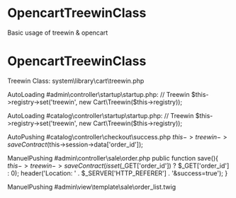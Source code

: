 # OpencartTreewinClass
Basic usage of treewin &amp; opencart

# OpencartTreewinClass
Treewin Class:
system\library\cart\treewin.php

AutoLoading #admin\controller\startup\startup.php:
		// Treewin
		$this->registry->set('treewin', new Cart\Treewin($this->registry));

AutoLoading #catalog\controller\startup\startup.php:
		// Treewin
		$this->registry->set('treewin', new Cart\Treewin($this->registry));

AutoPushing #catalog\controller\checkout\success.php
    $this->treewin->saveContract($this->session->data['order_id']);

ManuelPushing #admin\controller\sale\order.php
	public function save(){
		$this->treewin->saveContract(isset($_GET['order_id']) ? $_GET['order_id'] : 0);
		header('Location: ' . $_SERVER['HTTP_REFERER'] . '&success=true');
	}

ManuelPushing #admin\view\template\sale\order_list.twig
<div class="btn-group">
    <a href="{{order.save}}" data-toggle="tooltip" title="Kaydet" class="btn btn-primary"><i class="fa fa-floppy-o"></i></a>
</div>

